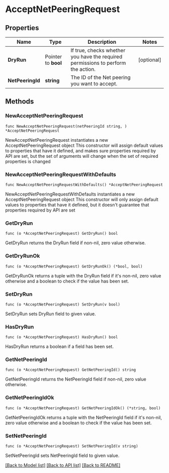# AcceptNetPeeringRequest

## Properties

Name | Type | Description | Notes
------------ | ------------- | ------------- | -------------
**DryRun** | Pointer to **bool** | If true, checks whether you have the required permissions to perform the action. | [optional] 
**NetPeeringId** | **string** | The ID of the Net peering you want to accept. | 

## Methods

### NewAcceptNetPeeringRequest

`func NewAcceptNetPeeringRequest(netPeeringId string, ) *AcceptNetPeeringRequest`

NewAcceptNetPeeringRequest instantiates a new AcceptNetPeeringRequest object
This constructor will assign default values to properties that have it defined,
and makes sure properties required by API are set, but the set of arguments
will change when the set of required properties is changed

### NewAcceptNetPeeringRequestWithDefaults

`func NewAcceptNetPeeringRequestWithDefaults() *AcceptNetPeeringRequest`

NewAcceptNetPeeringRequestWithDefaults instantiates a new AcceptNetPeeringRequest object
This constructor will only assign default values to properties that have it defined,
but it doesn't guarantee that properties required by API are set

### GetDryRun

`func (o *AcceptNetPeeringRequest) GetDryRun() bool`

GetDryRun returns the DryRun field if non-nil, zero value otherwise.

### GetDryRunOk

`func (o *AcceptNetPeeringRequest) GetDryRunOk() (*bool, bool)`

GetDryRunOk returns a tuple with the DryRun field if it's non-nil, zero value otherwise
and a boolean to check if the value has been set.

### SetDryRun

`func (o *AcceptNetPeeringRequest) SetDryRun(v bool)`

SetDryRun sets DryRun field to given value.

### HasDryRun

`func (o *AcceptNetPeeringRequest) HasDryRun() bool`

HasDryRun returns a boolean if a field has been set.

### GetNetPeeringId

`func (o *AcceptNetPeeringRequest) GetNetPeeringId() string`

GetNetPeeringId returns the NetPeeringId field if non-nil, zero value otherwise.

### GetNetPeeringIdOk

`func (o *AcceptNetPeeringRequest) GetNetPeeringIdOk() (*string, bool)`

GetNetPeeringIdOk returns a tuple with the NetPeeringId field if it's non-nil, zero value otherwise
and a boolean to check if the value has been set.

### SetNetPeeringId

`func (o *AcceptNetPeeringRequest) SetNetPeeringId(v string)`

SetNetPeeringId sets NetPeeringId field to given value.



[[Back to Model list]](../README.md#documentation-for-models) [[Back to API list]](../README.md#documentation-for-api-endpoints) [[Back to README]](../README.md)


